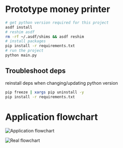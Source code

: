 # Prototype money printer

```bash
# get python version required for this project
asdf install
# reshim asdf
rm -rf ~/.asdf/shims && asdf reshim
# install packages
pip install -r requirements.txt
# run the project
python main.py
```

## Troubleshoot deps

reinstall deps when changing/updating python version

```bash
pip freeze | xargs pip uninstall -y
pip install -r requirements.txt
```

# Application flowchart

![Application flowchart](https://i.imgur.com/8OewxYI.png)

![Real flowchart](https://imgur.com/jYs5ZNs.png)
